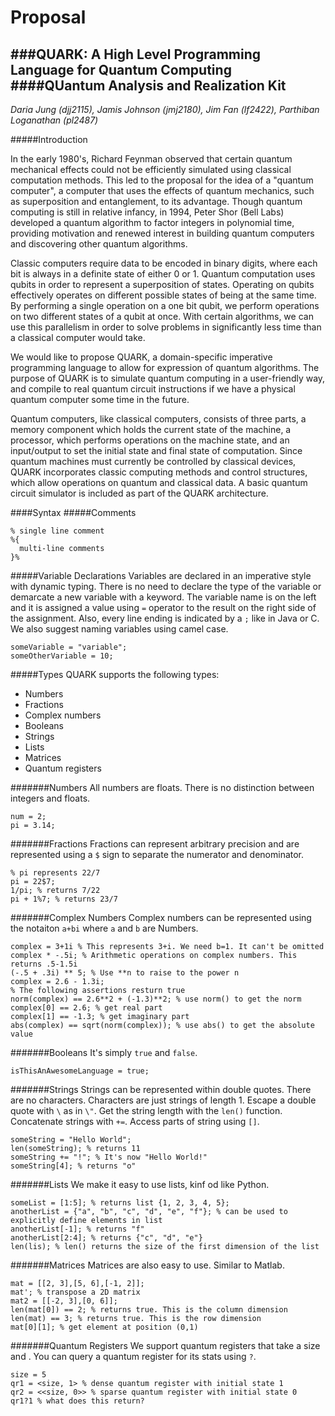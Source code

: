 Proposal
========

###QUARK: A High Level Programming Language for Quantum Computing
####QUantum Analysis and Realization Kit
---

*Daria Jung (djj2115), Jamis Johnson (jmj2180), Jim Fan (lf2422), Parthiban Loganathan (pl2487)*

#####Introduction

In the early 1980's, Richard Feynman observed that certain quantum mechanical effects could not be efficiently simulated using classical computation methods. This led to the proposal for the idea of a "quantum computer", a computer that uses the effects of quantum mechanics, such as superposition and entanglement, to its advantage. Though quantum computing is still in relative infancy, in 1994, Peter Shor (Bell Labs) developed a quantum algorithm to factor integers in polynomial time, providing motivation and renewed interest in building quantum computers and discovering other quantum algorithms. 

Classic computers require data to be encoded in binary digits, where each bit is always in a definite state of either 0 or 1. Quantum computation uses qubits in order to represent a superposition of states. Operating on qubits effectively operates on different possible states of being at the same time. By performing a single operation on a one bit qubit, we perform operations on two different states of a qubit at once. With certain algorithms, we can use this parallelism in order to solve problems in significantly less time than a classical computer would take.

We would like to propose QUARK, a domain-specific imperative programming language to allow for expression of quantum algorithms. The purpose of QUARK is to simulate quantum computing in a user-friendly way, and compile to real quantum circuit instructions if we have a physical quantum computer some time in the future. 

Quantum computers, like classical computers, consists of three parts, a memory component which holds the current state of the machine, a processor, which performs operations on the machine state, and an input/output to set the initial state and final state of computation. Since quantum machines must currently be controlled by classical devices, QUARK incorporates classic computing methods and control structures, which allow operations on quantum and classical data. A basic quantum circuit simulator is included as part of the QUARK architecture.

####Syntax
#####Comments
```
% single line comment
%{
  multi-line comments
}%
```

#####Variable Declarations
Variables are declared in an imperative style with dynamic typing. There is no need to declare the type of the variable or demarcate a new variable with a keyword. The variable name is on the left and it is assigned a value using `=` operator to the result on the right side of the assignment. Also, every line ending is indicated by a `;` like in Java or C. We also suggest naming variables using camel case.
```
someVariable = "variable";
someOtherVariable = 10;
```

#####Types
QUARK supports the following types:
- Numbers
- Fractions
- Complex numbers
- Booleans
- Strings
- Lists
- Matrices
- Quantum registers

#######Numbers
All numbers are floats. There is no distinction between integers and floats.
```
num = 2;
pi = 3.14;
```

#######Fractions
Fractions can represent arbitrary precision and are represented using a `$` sign to separate the numerator and denominator.
```
% pi represents 22/7
pi = 22$7;
1/pi; % returns 7/22
pi + 1%7; % returns 23/7
```

#######Complex Numbers
Complex numbers can be represented using the notaiton `a+bi` where `a` and `b` are Numbers.
```
complex = 3+1i % This represents 3+i. We need b=1. It can't be omitted
complex * -.5i; % Arithmetic operations on complex numbers. This returns .5-1.5i
(-.5 + .3i) ** 5; % Use **n to raise to the power n
complex = 2.6 - 1.3i;
% The following assertions resturn true
norm(complex) == 2.6**2 + (-1.3)**2; % use norm() to get the norm
complex[0] == 2.6; % get real part
complex[1] == -1.3; % get imaginary part
abs(complex) == sqrt(norm(complex)); % use abs() to get the absolute value
```

#######Booleans
It's simply `true` and `false`.
```
isThisAnAwesomeLanguage = true;
```

#######Strings
Strings can be represented within double quotes. There are no characters. Characters are just strings of length 1. Escape a double quote with `\` as in `\"`. Get the string length with the `len()` function. Concatenate strings with `+=`. Access parts of string using `[]`.
```
someString = "Hello World";
len(someString); % returns 11
someString += "!"; % It's now "Hello World!"
someString[4]; % returns "o"
```

#######Lists
We make it easy to use lists, kinf od like Python.
```
someList = [1:5]; % returns list {1, 2, 3, 4, 5};
anotherList = {"a", "b", "c", "d", "e", "f"}; % can be used to explicitly define elements in list
anotherList[-1]; % returns "f"
anotherList[2:4]; % returns {"c", "d", "e"}
len(lis); % len() returns the size of the first dimension of the list
```

#######Matrices
Matrices are also easy to use. Similar to Matlab.
```
mat = [[2, 3],[5, 6],[-1, 2]];
mat'; % transpose a 2D matrix
mat2 = [[-2, 3],[0, 6]];
len(mat[0]) == 2; % returns true. This is the column dimension
len(mat) == 3; % returns true. This is the row dimension
mat[0][1]; % get element at position (0,1)
```

#######Quantum Registers
We support quantum registers that take a size and .
You can query a quantum register for its stats using `?`.
```
size = 5
qr1 = <size, 1> % dense quantum register with initial state 1
qr2 = <<size, 0>> % sparse quantum register with initial state 0
qr1?1 % what does this return?
```

